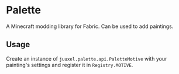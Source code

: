 # Palette
A Minecraft modding library for Fabric. Can be used to add paintings.

## Usage
Create an instance of `juuxel.palette.api.PaletteMotive` with your painting's settings and register it in `Registry.MOTIVE`.

